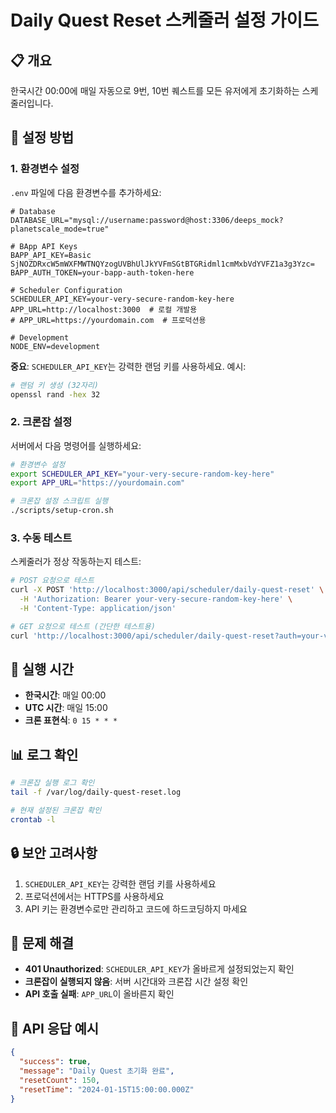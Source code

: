 # Daily Quest Reset 스케줄러 설정 가이드

## 📋 개요
한국시간 00:00에 매일 자동으로 9번, 10번 퀘스트를 모든 유저에게 초기화하는 스케줄러입니다.

## 🔧 설정 방법

### 1. 환경변수 설정
`.env` 파일에 다음 환경변수를 추가하세요:

```env
# Database
DATABASE_URL="mysql://username:password@host:3306/deeps_mock?planetscale_mode=true"

# BApp API Keys
BAPP_API_KEY=Basic SjNOZDRxcW5mWXFMWTNQYzogUVBhUlJkYVFmSGtBTGRidml1cmMxbVdYVFZ1a3g3Yzc=
BAPP_AUTH_TOKEN=your-bapp-auth-token-here

# Scheduler Configuration
SCHEDULER_API_KEY=your-very-secure-random-key-here
APP_URL=http://localhost:3000  # 로컬 개발용
# APP_URL=https://yourdomain.com  # 프로덕션용

# Development
NODE_ENV=development
```

**중요**: `SCHEDULER_API_KEY`는 강력한 랜덤 키를 사용하세요. 예시:
```bash
# 랜덤 키 생성 (32자리)
openssl rand -hex 32
```

### 2. 크론잡 설정
서버에서 다음 명령어를 실행하세요:

```bash
# 환경변수 설정
export SCHEDULER_API_KEY="your-very-secure-random-key-here"
export APP_URL="https://yourdomain.com"

# 크론잡 설정 스크립트 실행
./scripts/setup-cron.sh
```

### 3. 수동 테스트
스케줄러가 정상 작동하는지 테스트:

```bash
# POST 요청으로 테스트
curl -X POST 'http://localhost:3000/api/scheduler/daily-quest-reset' \
  -H 'Authorization: Bearer your-very-secure-random-key-here' \
  -H 'Content-Type: application/json'

# GET 요청으로 테스트 (간단한 테스트용)
curl 'http://localhost:3000/api/scheduler/daily-quest-reset?auth=your-very-secure-random-key-here'
```

## 📅 실행 시간
- **한국시간**: 매일 00:00
- **UTC 시간**: 매일 15:00
- **크론 표현식**: `0 15 * * *`

## 📊 로그 확인
```bash
# 크론잡 실행 로그 확인
tail -f /var/log/daily-quest-reset.log

# 현재 설정된 크론잡 확인
crontab -l
```

## 🔒 보안 고려사항
1. `SCHEDULER_API_KEY`는 강력한 랜덤 키를 사용하세요
2. 프로덕션에서는 HTTPS를 사용하세요
3. API 키는 환경변수로만 관리하고 코드에 하드코딩하지 마세요

## 🚨 문제 해결
- **401 Unauthorized**: `SCHEDULER_API_KEY`가 올바르게 설정되었는지 확인
- **크론잡이 실행되지 않음**: 서버 시간대와 크론잡 시간 설정 확인
- **API 호출 실패**: `APP_URL`이 올바른지 확인

## 📝 API 응답 예시
```json
{
  "success": true,
  "message": "Daily Quest 초기화 완료",
  "resetCount": 150,
  "resetTime": "2024-01-15T15:00:00.000Z"
}
```
